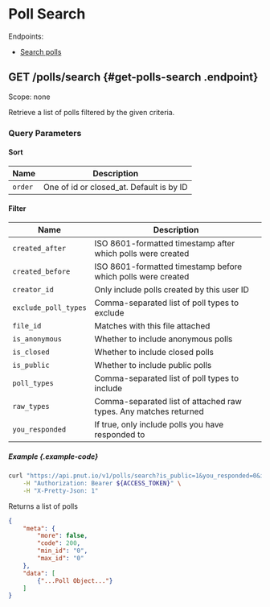 # Poll Search

Endpoints:

* [Search polls](#get-polls-search)


## <span class="method method-get">GET</span> /polls/search {#get-polls-search .endpoint}

Scope: <span class="endpoint-meta">none</span>

Retrieve a list of polls filtered by the given criteria.

### Query Parameters

#### Sort

Name|Description
-|-
`order`|One of id or closed_at. Default is by ID

#### Filter

Name|Description
-|-
`created_after`|ISO 8601-formatted timestamp after which polls were created
`created_before`|ISO 8601-formatted timestamp before which polls were created
`creator_id`|Only include polls created by this user ID
`exclude_poll_types`|Comma-separated list of poll types to exclude
`file_id`|Matches with this file attached
`is_anonymous`|Whether to include anonymous polls
`is_closed`|Whether to include closed polls
`is_public`|Whether to include public polls
`poll_types`|Comma-separated list of poll types to include
`raw_types`|Comma-separated list of attached raw types. Any matches returned
`you_responded`|If true, only include polls you have responded to

##### Example {.example-code}

```bash
curl "https://api.pnut.io/v1/polls/search?is_public=1&you_responded=0&is_closed=0" \
    -H "Authorization: Bearer ${ACCESS_TOKEN}" \
    -H "X-Pretty-Json: 1"
```

Returns a list of polls

```json
{
    "meta": {
        "more": false,
        "code": 200,
        "min_id": "0",
        "max_id": "0"
    },
    "data": [
        {"...Poll Object..."}
    ]
}
```